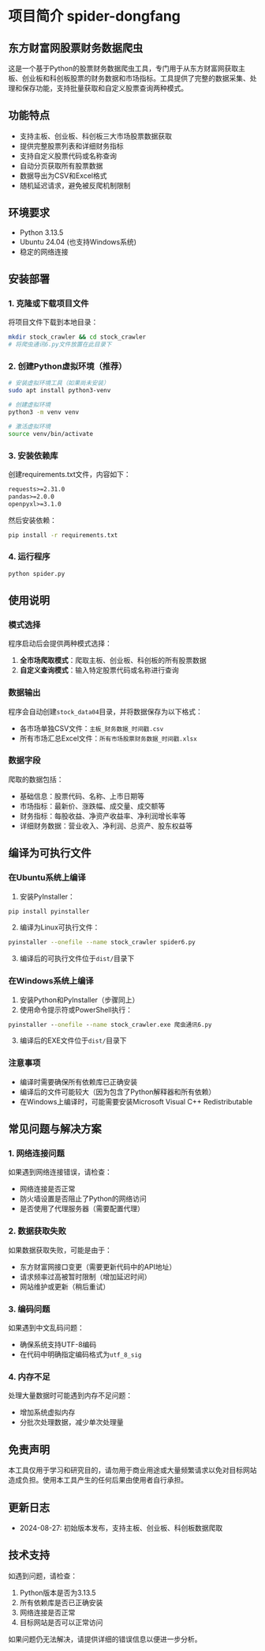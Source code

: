 # 项目简介 spider-dongfang

## 东方财富网股票财务数据爬虫
这是一个基于Python的股票财务数据爬虫工具，专门用于从东方财富网获取主板、创业板和科创板股票的财务数据和市场指标。工具提供了完整的数据采集、处理和保存功能，支持批量获取和自定义股票查询两种模式。


## 功能特点

- 支持主板、创业板、科创板三大市场股票数据获取
- 提供完整股票列表和详细财务指标
- 支持自定义股票代码或名称查询
- 自动分页获取所有股票数据
- 数据导出为CSV和Excel格式
- 随机延迟请求，避免被反爬机制限制

## 环境要求

- Python 3.13.5
- Ubuntu 24.04 (也支持Windows系统)
- 稳定的网络连接

## 安装部署

### 1. 克隆或下载项目文件

将项目文件下载到本地目录：

```bash
mkdir stock_crawler && cd stock_crawler
# 将爬虫通讯6.py文件放置在此目录下
```

### 2. 创建Python虚拟环境（推荐）

```bash
# 安装虚拟环境工具（如果尚未安装）
sudo apt install python3-venv

# 创建虚拟环境
python3 -m venv venv

# 激活虚拟环境
source venv/bin/activate
```

### 3. 安装依赖库

创建requirements.txt文件，内容如下：

```txt
requests>=2.31.0
pandas>=2.0.0
openpyxl>=3.1.0
```

然后安装依赖：

```bash
pip install -r requirements.txt
```

### 4. 运行程序

```bash
python spider.py
```

## 使用说明

### 模式选择

程序启动后会提供两种模式选择：

1. **全市场爬取模式**：爬取主板、创业板、科创板的所有股票数据
2. **自定义查询模式**：输入特定股票代码或名称进行查询

### 数据输出

程序会自动创建`stock_data04`目录，并将数据保存为以下格式：
- 各市场单独CSV文件：`主板_财务数据_时间戳.csv`
- 所有市场汇总Excel文件：`所有市场股票财务数据_时间戳.xlsx`

### 数据字段

爬取的数据包括：
- 基础信息：股票代码、名称、上市日期等
- 市场指标：最新价、涨跌幅、成交量、成交额等
- 财务指标：每股收益、净资产收益率、净利润增长率等
- 详细财务数据：营业收入、净利润、总资产、股东权益等

## 编译为可执行文件

### 在Ubuntu系统上编译

1. 安装PyInstaller：

```bash
pip install pyinstaller
```

2. 编译为Linux可执行文件：

```bash
pyinstaller --onefile --name stock_crawler spider6.py
```

3. 编译后的可执行文件位于`dist/`目录下

### 在Windows系统上编译

1. 安装Python和PyInstaller（步骤同上）
2. 使用命令提示符或PowerShell执行：

```bat
pyinstaller --onefile --name stock_crawler.exe 爬虫通讯6.py
```

3. 编译后的EXE文件位于`dist/`目录下

### 注意事项

- 编译时需要确保所有依赖库已正确安装
- 编译后的文件可能较大（因为包含了Python解释器和所有依赖）
- 在Windows上编译时，可能需要安装Microsoft Visual C++ Redistributable

## 常见问题与解决方案

### 1. 网络连接问题

如果遇到网络连接错误，请检查：
- 网络连接是否正常
- 防火墙设置是否阻止了Python的网络访问
- 是否使用了代理服务器（需要配置代理）

### 2. 数据获取失败

如果数据获取失败，可能是由于：
- 东方财富网接口变更（需要更新代码中的API地址）
- 请求频率过高被暂时限制（增加延迟时间）
- 网站维护或更新（稍后重试）

### 3. 编码问题

如果遇到中文乱码问题：
- 确保系统支持UTF-8编码
- 在代码中明确指定编码格式为`utf_8_sig`

### 4. 内存不足

处理大量数据时可能遇到内存不足问题：
- 增加系统虚拟内存
- 分批次处理数据，减少单次处理量

## 免责声明

本工具仅用于学习和研究目的，请勿用于商业用途或大量频繁请求以免对目标网站造成负担。使用本工具产生的任何后果由使用者自行承担。

## 更新日志

- 2024-08-27: 初始版本发布，支持主板、创业板、科创板数据爬取

## 技术支持

如遇到问题，请检查：
1. Python版本是否为3.13.5
2. 所有依赖库是否已正确安装
3. 网络连接是否正常
4. 目标网站是否可以正常访问

如果问题仍无法解决，请提供详细的错误信息以便进一步分析。
